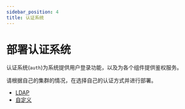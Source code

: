 ```yaml
---
sidebar_position: 4
title: 认证系统
---
```


# 部署认证系统

认证系统(`auth`)为系统提供用户登录功能，以及为各个组件提供鉴权服务。

请根据自己的集群的情况，在选择自己的认证方式并进行部署。

- [LDAP](../auth/ldap.md)
- [自定义](../auth/custom.md)